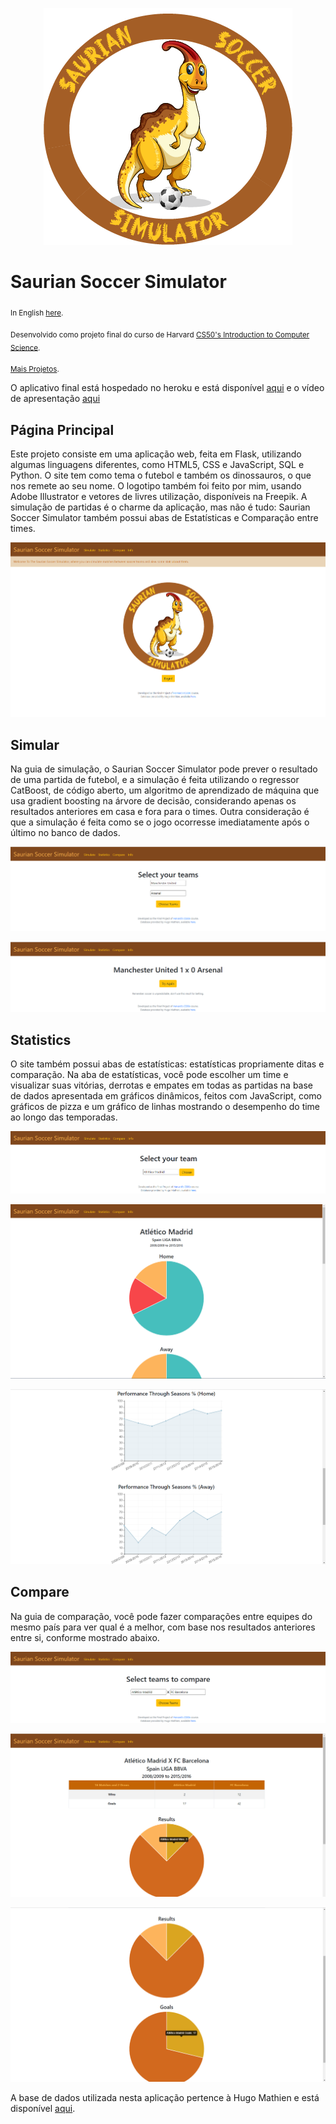 <p align="center">
  <img src="/static/sss.png" >
</p>

# Saurian Soccer Simulator
<sub>In English [here](https://github.com/jhpenas/saurianSoccerSimulator).</sub>

<sub>Desenvolvido como projeto final do curso de Harvard [CS50's Introduction to Computer Science](https://learning.edx.org/course/course-v1:HarvardX+CS50+X/home).</sub>

<sub>[Mais Projetos](https://github.com/jhpenas/portfolio).</sub>

O aplicativo final está hospedado no heroku e está disponível [aqui](http://saurian-soccer-simulator.herokuapp.com/) e o vídeo de apresentação [aqui](https://www.youtube.com/watch?v=7lDYlgxDh6Y)


## Página Principal
Este projeto consiste em uma aplicação web, feita em Flask, utilizando algumas linguagens diferentes, como HTML5, CSS e JavaScript, SQL e Python. O site tem como tema o futebol e também os dinossauros, o que nos remete ao seu nome. O logotipo também foi feito por mim, usando Adobe Illustrator e vetores de livres utilização, disponíveis na Freepik. A simulação de partidas é o charme da aplicação, mas não é tudo: Saurian Soccer Simulator também possui abas de Estatísticas e Comparação entre times.

<p align="center">
  <img src="/Screenshots/index.png" >
</p>

## Simular
Na guia de simulação, o Saurian Soccer Simulator pode prever o resultado de uma partida de futebol, e a simulação é feita utilizando o regressor CatBoost, de código aberto, um algoritmo de aprendizado de máquina que usa gradient boosting na árvore de decisão, considerando apenas os resultados anteriores em casa e fora para o times. Outra consideração é que a simulação é feita como se o jogo ocorresse imediatamente após o último no banco de dados.

<p align="center">
  <img src="/Screenshots/Simulation 2.png" >
</p>
<p align="center">
  <img src="/Screenshots/Simulation 3.png" >
</p>

## Statistics
O site também possui abas de estatísticas: estatísticas propriamente ditas e comparação. Na aba de estatísticas, você pode escolher um time e visualizar suas vitórias, derrotas e empates em todas as partidas na base de dados apresentada em gráficos dinâmicos, feitos com JavaScript, como gráficos de pizza e um gráfico de linhas mostrando o desempenho do time ao longo das temporadas.

<p align="center">
  <img src="/Screenshots/Statistics 1.png" >
</p>
<p align="center">
  <img src="/Screenshots/Statistics 2.png" >
</p>
<p align="center">
  <img src="/Screenshots/Statistics 3.png" >
</p>



## Compare
Na guia de comparação, você pode fazer comparações entre equipes do mesmo país para ver qual é a melhor, com base nos resultados anteriores entre si, conforme mostrado abaixo.
<p align="center">
  <img src="/Screenshots/Compare 1.png" >
</p>
<p align="center">
  <img src="/Screenshots/Compare 2.png" >
</p>
<p align="center">
  <img src="/Screenshots/Compare 3.png" >
</p>

A base de dados utilizada nesta aplicação pertence à Hugo Mathien e está disponível [aqui](https://www.kaggle.com/hugomathien/soccer).

